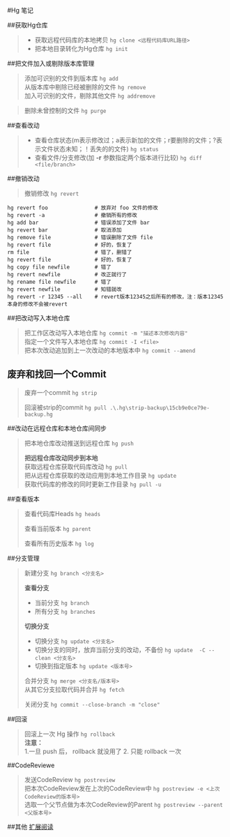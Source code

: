 #Hg 笔记

##获取Hg仓库
> * 获取远程代码库的本地拷贝 `hg clone <远程代码库URL路径>`
> * 把本地目录转化为Hg仓库 `hg init`

##把文件加入或剔除版本库管理
> 添加可识别的文件到版本库 `hg add`<br/>
  从版本库中剔除已经被删除的文件 `hg remove`<br/>
  加入可识别的文件，剔除其他文件 `hg addremove`<br/>

> 删除未曾控制的文件 `hg purge`

##查看改动
> * 查看仓库状态(m表示修改过；a表示新加的文件；r要删除的文件；?表示文件状态未知；！丢失的的文件) `hg status`
> * 查看文件/分支修改(加 **-r** 参数指定两个版本进行比较) `hg diff <file/branch>`

##撤销改动
> 撤销修改 `hg revert`
```
hg revert foo               # 放弃对 foo 文件的修改
hg revert -a                # 撤销所有的修改
hg add bar                  # 错误添加了文件 bar
hg revert bar               # 取消添加
hg remove file              # 错误删除了文件 file
hg revert file              # 好的，恢复了
rm file                     # 错了，删错了
hg revert file              # 好的，恢复了
hg copy file newfile        # 错了
hg revert newfile           # 改正就行了
hg rename file newfile      # 错了
hg revert newfile           # 知错就改
hg revert -r 12345 --all    # revert版本12345之后所有的修改，注：版本12345本身的修改不会被revert
```

##把改动写入本地仓库
> 把工作区改动写入本地仓库 `hg commit -m "描述本次修改内容"`<br/>
  指定一个文件写入本地仓库 `hg commit -I <file>`<br/>
  把本次改动追加到上一次改动的本地版本中 `hg commit --amend`

## 废弃和找回一个Commit
> 废弃一个commit `hg strip`
>
> 回滚被strip的commit `hg pull .\.hg\strip-backup\15cb9e0ce79e-backup.hg`

##改动在远程仓库和本地仓库间同步
> 把本地仓库改动推送到远程仓库 `hg push`
>
> **把远程仓库改动同步到本地**<br/>
> 获取远程仓库获取代码库改动 `hg pull`<br/>
  把从远程仓库获取的改动应用到本地工作目录 `hg update`<br/>
  获取代码库的修改的同时更新工作目录 `hg pull -u`<br/>

##查看版本
> 查看代码库Heads `hg heads`<br/>
>
> 查看当前版本 `hg parent`<br/>
>
> 查看所有历史版本 `hg log`

##分支管理
> 新建分支 `hg branch <分支名>`
>
> **查看分支**
> * 当前分支 `hg branch`
> * 所有分支 `hg branches`
>
> **切换分支**
> * 切换分支 `hg update <分支名>`
> * 切换分支的同时，放弃当前分支的改动，不备份 `hg update  -C --clean <分支名>`
> * 切换到指定版本 `hg update <版本号>`
>
> 合并分支 `hg merge <分支名/版本号>`<br/>
> 从其它分支拉取代码并合并 `hg fetch`<br/>
>
> 关闭分支 `hg commit --close-branch -m "close"`


##回滚
> 回滚上一次 Hg 操作 `hg rollback`<br/>
> **注意：**<br/>
> 1.一旦 push 后， rollback 就没用了
> 2. 只能 rollback 一次

##CodeReviewe
> 发送CodeReview `hg postreview`<br/>
  把本次CodeReview发在上次的CodeReview中 `hg postreview -e <上次CodeReview的版本号>`<br/>
  选取一个父节点做为本次CodeReview的Parent `hg postreview --parent <父版本号>`<br/>

##其他
[扩展阅读](http://anotherwayaround.blog.163.com/blog/static/1900662202012326104313552/)
